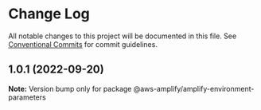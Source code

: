 # Change Log

All notable changes to this project will be documented in this file.
See [Conventional Commits](https://conventionalcommits.org) for commit guidelines.

## 1.0.1 (2022-09-20)

**Note:** Version bump only for package @aws-amplify/amplify-environment-parameters
